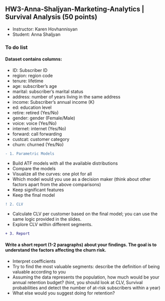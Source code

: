 ## HW3-Anna-Shaljyan-Marketing-Analytics | Survival Analysis (50 points)
 - Instructor: Karen Hovhannisyan
 - Student: Anna Shaljyan

### To do list 

#### Dataset contains columns:
- ID: Subscriber ID
- region: region code
- tenure: lifetime
- age: subscriber’s age
- marital: subscriber’s marital status
- address: number of years living in the same address
- income: Subscriber’s annual income (K)
- ed: education level
- retire: retired (Yes/No)
- gender: gender (Female/Male)
- voice: voice (Yes/No)
- internet: internet (Yes/No)
- forward: call forwarding
- custcat: customer category
- churn: churned (Yes/No)

``` diff
- 1. Parametric Models
```
- Build ATF models with all the available distributions
- Compare the models
- Visualize all the curves: one plot for all
- Which model would you use as a decision maker (think about other factors apart from the above
comparisons)
- Keep significant features
- Keep the final model

``` diff
! 2. CLV
```
- Calculate CLV per customer based on the final model; you can use the same logic provided in the slides.
- Explore CLV within different segments.

``` diff
+ 3. Report
```
#### Write a short report (1-2 paragraphs) about your findings. The goal is to understand the factors affecting the churn risk.
- Interpret coefficients
- Try to find the most valuable segments: describe the definition of being valuable according to you
- Assuming the data represents the population, how much would be your annual retention budget? (hint,
you should look at CLV, Survival probabilities and detect the number of at-risk subscribers within a
year)
- What else would you suggest doing for retention?


